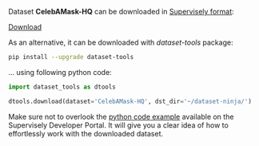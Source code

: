 Dataset **CelebAMask-HQ** can be downloaded in [Supervisely format](https://developer.supervisely.com/api-references/supervisely-annotation-json-format):

 [Download](https://assets.supervisely.com/supervisely-supervisely-assets-public/teams_storage/N/i/Oz/bMyUfiVHflxjMS0Hfkf1bIOgrSMkM5wBKKrCh7zFWgp6Ep73JVQMKtik0RTKvLp5BuOWHz7fTAGT4fZvfQzPeKpMPzTJfhdAlAcR3wx4Jpox3ZwRfdo3YcjC3kkJ.tar)

As an alternative, it can be downloaded with *dataset-tools* package:
``` bash
pip install --upgrade dataset-tools
```

... using following python code:
``` python
import dataset_tools as dtools

dtools.download(dataset='CelebAMask-HQ', dst_dir='~/dataset-ninja/')
```
Make sure not to overlook the [python code example](https://developer.supervisely.com/getting-started/python-sdk-tutorials/iterate-over-a-local-project) available on the Supervisely Developer Portal. It will give you a clear idea of how to effortlessly work with the downloaded dataset.

